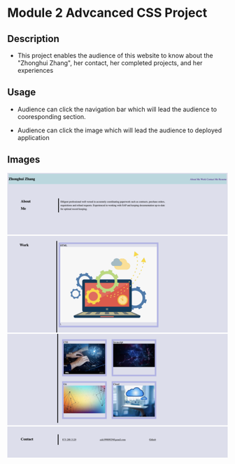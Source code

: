 # Module 2 Advcanced CSS Project 

## Description

- This project enables the audience of this website to know about the "Zhonghui Zhang", her contact, her completed projects, and her experiences

## Usage

- Audience can click the navigation bar which will lead the audience to cooresponding section. 

- Audience can click the image which will lead the audience to deployed application 

## Images

![Heading](Heading.png)
![Work Section 1](./Worksection1.png)
![Work Section 2](./Worksection2.png)
![Contact](./Contact.png)


